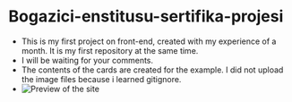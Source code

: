 # Bogazici-enstitusu-sertifika-projesi
* This is my first project on front-end, created with my experience of a month. It is my first repository at the same time.
* I will be waiting for your comments.
* The contents of the cards are created for the example. I did not upload the image files because i learned gitignore.
* ![Preview of the site](https://img.imgyukle.com/2023/07/27/r157pe.png)
